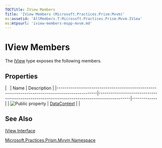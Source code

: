 ```yaml
---
TOCTitle: IView Members
Title: 'IView Members (Microsoft.Practices.Prism.Mvvm)'
ms:assetid: 'AllMembers.T:Microsoft.Practices.Prism.Mvvm.IView'
ms:mtpsurl: 'iview-members-mspp-mvvm.md'
---
```


# IView Members

The [IView](https://msdn.microsoft.com/library/microsoft.practices.prism.mvvm.iview) type exposes the following members.

## Properties

<span id="propertyTableToggle"></span>
|                                                                                                  | Name                                                                                         | Description |
|--------------------------------------------------------------------------------------------------|----------------------------------------------------------------------------------------------|-------------|
| ![](https://msdn.microsoft.com/en-us/Dn741420.pubproperty(en-us,PandP.50).gif "Public property") | [DataContext](https://msdn.microsoft.com/library/microsoft.practices.prism.mvvm.iview.datacontext) |             |

## See Also
[IView Interface](https://msdn.microsoft.com/library/microsoft.practices.prism.mvvm.iview)

[Microsoft.Practices.Prism.Mvvm Namespace](https://msdn.microsoft.com/library/microsoft.practices.prism.mvvm)
